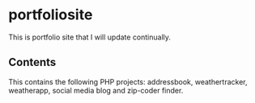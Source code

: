 # portfoliosite
This is portfolio site that I will update continually.
## Contents
This contains the following PHP projects:
addressbook, weathertracker, weatherapp, social media blog and zip-coder finder.

